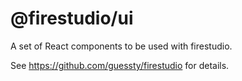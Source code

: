 # @firestudio/ui
A set of React components to be used with firestudio.

See https://github.com/guessty/firestudio for details.
